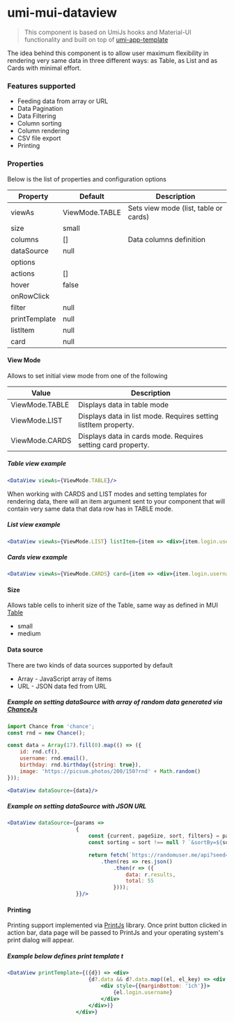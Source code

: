 # umi-mui-dataview
> This component is based on UmiJs hooks and Material-UI functionality and built on top of [umi-app-template](https://github.com/skitsanos/umi-app-template) 



The idea behind this component is to allow user maximum flexibility in rendering very same data in three different ways: as Table, as List and as Cards with minimal effort.

### Features supported

* Feeding data from array or URL
* Data Pagination
* Data Filtering
* Column sorting
* Column rendering
* CSV file export
* Printing

### Properties

Below is the list of properties and configuration options 

| Property      | Default        | Description                           |
| ------------- | -------------- | ------------------------------------- |
| viewAs        | ViewMode.TABLE | Sets view mode (list, table or cards) |
| size          | small          |                                       |
| columns       | []             | Data columns definition               |
| dataSource    | null           |                                       |
| options       |                |                                       |
| actions       | []             |                                       |
| hover         | false          |                                       |
| onRowClick    |                |                                       |
| filter        | null           |                                       |
| printTemplate | null           |                                       |
| listItem      | null           |                                       |
| card          | null           |                                       |

#### View Mode

Allows to set initial view mode from one of the following

| Value          | Description                                                  |
| -------------- | ------------------------------------------------------------ |
| ViewMode.TABLE | Displays data in table mode                                  |
| ViewMode.LIST  | Displays data in list mode. Requires setting listItem property. |
| ViewMode.CARDS | Displays data in cards mode. Requires setting card property. |

##### Table view example

```jsx
<DataView viewAs={ViewMode.TABLE}/>
```

When working with CARDS and LIST modes and setting templates for rendering data, there will an item argument sent to your component that will contain very same data that data row has in TABLE mode.

##### List view example

```jsx
<DataView viewAs={ViewMode.LIST} listItem={item => <div>{item.login.username}</div>}/>
```

##### Cards view example

```jsx
<DataView viewAs={ViewMode.CARDS} card={item => <div>{item.login.username}</div>}/>
```

#### Size

Allows table cells to inherit size of the Table, same way as defined in MUI [Table](https://material-ui.com/api/table/)

* small
* medium

#### Data source

There are two kinds of data sources supported by default

* Array - JavaScript array of items
* URL - JSON data fed from URL

##### Example on setting dataSource with array of random data generated via [ChanceJs](https://chancejs.com/)

```jsx
import Chance from 'chance';
const rnd = new Chance();

const data = Array(17).fill(0).map(() => ({
    id: rnd.cf(),
    username: rnd.email(),
    birthday: rnd.birthday({string: true}),
    image: 'https://picsum.photos/200/150?rnd' + Math.random()
}));

<DataView dataSource={data}/>
```

##### Example on setting dataSource with JSON URL

```jsx
<DataView dataSource={params =>
                      {
                          const {current, pageSize, sort, filters} = params;
                          const sorting = sort !== null ? `&sortBy=${sort.field}&sortOrder=${sort.order}` : '';

                          return fetch(`https://randomuser.me/api?seed=dataview&results=10&page=${current}&size=${pageSize}${sorting}`)
                              .then(res => res.json()
                                  .then(r => ({
                                      data: r.results,
                                      total: 55
                                  })));
                      }}/>
```



#### Printing

Printing support implemented via [PrintJs](https://printjs.crabbly.com/) library. Once print button clicked in action bar, data page will be passed to PrintJs and your operating system's print dialog will appear.

##### Example below defines print template t 

```jsx
<DataView printTemplate={({d}) => <div>
                          {d?.data && d?.data.map((el, el_key) => <div key={el_key}>
                              <div style={{marginBottom: '1ch'}}>
                                  {el.login.username}
                              </div>
                          </div>)}
                      </div>}
```

